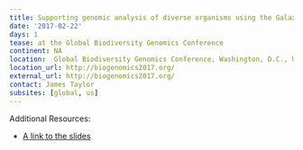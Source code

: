 ```yaml
---
title: Supporting genomic analysis of diverse organisms using the Galaxy framework
date: '2017-02-22'
days: 1
tease: at the Global Biodiversity Genomics Conference
continent: NA
location:  Global Biodiversity Genomics Conference, Washington, D.C., United States
location_url: http://biogenomics2017.org/
external_url: http://biogenomics2017.org/
contact: James Taylor
subsites: [global, us]
---
```

Additional Resources:

- [A link to the slides](https://speakerdeck.com/jxtx/bio-genomics-2017)
